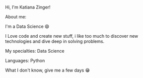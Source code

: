 Hi, I'm Katiana Zinger!

About me:

I'm a Data Science 😄

I Love code and create new stuff, i like too much to discover new technologies and dive deep in solving problems.

My specialties: Data Science

Languages: Python

What I don't know, give me a few days 😁
